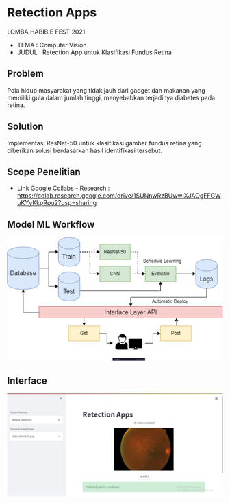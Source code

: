 # Retection Apps

LOMBA HABIBIE FEST 2021
* TEMA : Computer Vision
* JUDUL : Retection App untuk Klasifikasi Fundus Retina

## Problem
Pola hidup masyarakat yang tidak jauh dari gadget dan makanan yang memiliki gula dalam jumlah tinggi, menyebabkan terjadinya diabetes pada retina.

## Solution
Implementasi ResNet-50 untuk klasifikasi gambar fundus retina yang diberikan solusi berdasarkan hasil identifikasi tersebut.

## Scope Penelitian
* Link Google Collabs - Research : https://colab.research.google.com/drive/1SUNnwRzBUwwiXJAOgFFGWuKYyKkpRpu2?usp=sharing

## Model ML Workflow
<p align="center"><img src="https://raw.githubusercontent.com/NnA301023/Blindness-Detection/main/interface/static/Untitled%20Diagram.drawio%20(43).png"></p>

## Interface
<p align="center"><img src="https://raw.githubusercontent.com/NnA301023/Blindness-Detection/main/interface/static/WhatsApp%20Image%202021-12-22%20at%2014.34.02.jpeg"></p>

